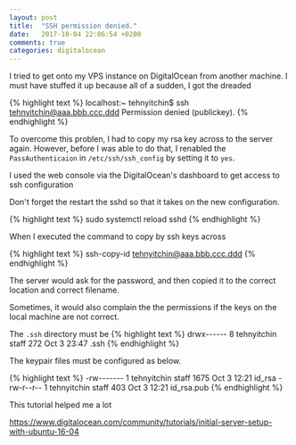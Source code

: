 ```yaml
---
layout: post
title:  "SSH permission denied."
date:   2017-10-04 22:06:54 +0200
comments: true
categories: digitalocean
---
```


I tried to get onto my VPS instance on DigitalOcean from another machine. I must have stuffed it up because all of a sudden, I got the dreaded 

{% highlight text %}
localhost:~ tehnyitchin$ ssh tehnyitchin@aaa.bbb.ccc.ddd
Permission denied (publickey).
{% endhighlight %}

To overcome this problen, I had to copy my rsa key across to the server again. However, before I was able to do that, I renabled the `PassAuthenticaion` in `/etc/ssh/ssh_config` by setting it to `yes`.

I used the web console via the DigitalOcean's dashboard to get access to ssh configuration  

Don't forget the restart the sshd so that it takes on the new configuration.

{% highlight text %}
sudo systemctl reload sshd
{% endhighlight %}

When I executed the command to copy by ssh keys across

{% highlight text %}
ssh-copy-id tehnyitchin@aaa.bbb.ccc.ddd
{% endhighlight %}

The server would ask for the password, and then copied it to the correct location and correct filename.

Sometimes, it would also complain the the permissions if the keys on the local machine are not correct. 

The `.ssh` directory must be 
{% highlight text %}
drwx------    8 tehnyitchin  staff     272 Oct  3 23:47 .ssh
{% endhighlight %}


The keypair files must be configured as below.

{% highlight text %}
-rw-------   1 tehnyitchin  staff  1675 Oct  3 12:21 id_rsa
-rw-r--r--   1 tehnyitchin  staff   403 Oct  3 12:21 id_rsa.pub
{% endhighlight %}

This tutorial helped me a lot

https://www.digitalocean.com/community/tutorials/initial-server-setup-with-ubuntu-16-04

